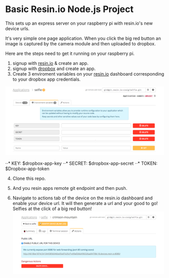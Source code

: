 # Basic Resin.io Node.js Project

This sets up an express server on your raspberry pi with resin.io's new device urls. 

It's very simple one page application. When you click the big red button an image is captured by the camera module and then uploaded to dropbox. 

Here are the steps need to get it running on your raspberry pi.

1. signup with [resin.io](https://www.resin.io) & create an app. 
2. signup with [dropbox](https://www.dropbox.com) and create an app. 
3. Create 3 enviroment variables on your [resin.io](https://www.resin.io) dashboard corresponding to your dropbox app credentials.

![alt text](https://github.com/craig-mulligan/selfPie/blob/master/images/envars.png "Enviroment variables")

⋅⋅* KEY: $dropbox-app-key
⋅⋅* SECRET: $dropbox-app-secret
⋅⋅* TOKEN: $Dropbox-app-token

4. Clone this repo. 

5. And you resin apps remote git endpoint and then push. 

6. Navigate to actions tab of the device on the resin.io dashboard and enable your device url. It will then generate a url and your good to go! Selfies at the click of a big red button! 
![alt text](https://github.com/craig-mulligan/selfPie/blob/master/images/device-url.png "Device Url") 



